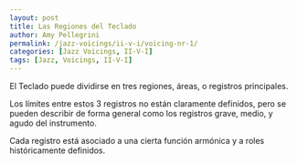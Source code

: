 ```yaml
---
layout: post
title: Las Regiones del Teclado
author: Amy Pellegrini
permalink: /jazz-voicings/ii-v-i/voicing-nr-1/
categories: [Jazz Voicings, II-V-I]
tags: [Jazz, Voicings, II-V-I]
---
```


El Teclado puede dividirse en tres regiones, áreas, o registros principales.

Los límites entre estos 3 registros no están claramente definidos, pero se pueden describir de forma general como los registros grave, medio, y agudo del instrumento.

Cada registro está asociado a una cierta función armónica y a roles históricamente definidos.
